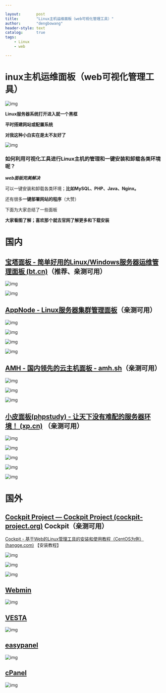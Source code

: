```yaml
---

layout:       post
title:        "Linux主机运维面板（web可视化管理工具）"
author:       "dengbowang"
header-style: text
catalog:      true
tags:
    - Linux
    - web

---
```


# **inux主机运维面板（web可视化管理工具）**

![img](https://img-blog.csdnimg.cn/img_convert/3da5f9e4b86cbf4b7b35b76867850d28.png)

**Linux服务器系统打开进入就一个黑框**

**平时搭建网站或配置系统**

**对我这种小白实在是太不友好了**

![img](https://img-blog.csdnimg.cn/img_convert/393dc350ae635810f35463c1345c9436.png)

### 如何利用可视化工具进行Linux主机的管理和一键安装和卸载各类环境呢？ 

***web面板完美解决***

可以一键安装和卸载各类环境；**比如MySQL、PHP、Java、Nginx。**

还有很多**一键部署网站的程序**（大赞）

下面为大家总结了一些面板

**大家看图了解；喜欢那个就去官网了解更多和下载安装**



# **国内**

## [**宝塔面板 - 简单好用的Linux/Windows服务器运维管理面板 (bt.cn)**](https://www.bt.cn/new/index.html)**（推荐、亲测可用）**

![img](https://img-blog.csdnimg.cn/img_convert/3bd682debc281dffdc56c5aa0dfc3596.png)

![img](https://img-blog.csdnimg.cn/img_convert/2577dcb4131c317467bf8281fadc0598.png)

## [**AppNode - Linux服务器集群管理面板**](https://www.appnode.com/)**（亲测可用）**

![img](https://img-blog.csdnimg.cn/img_convert/565d1c5d680ee3ea1e284278453ade8f.png)

![img](https://img-blog.csdnimg.cn/img_convert/0f92c1c8bdc58a51408a776fbfe5b330.png)

![img](https://img-blog.csdnimg.cn/img_convert/8f2831b54fb979e9926dc5d584392603.png)

![img](https://img-blog.csdnimg.cn/img_convert/2fa53836cb61ea38be77a5d6a6a5661d.png)

## [**AMH - 国内领先的云主机面板 - amh.sh**](https://amh.sh/)**（亲测可用）**

![img](https://img-blog.csdnimg.cn/img_convert/c848f77ea0bafefe56148f2bc0301f08.png)

![img](https://img-blog.csdnimg.cn/img_convert/ee9a3167e30e78720031fa710767bb1e.png)

![img](https://img-blog.csdnimg.cn/img_convert/97279a8ffdc4ddaa41b7670e12b01813.png)

## [**小皮面板(phpstudy) - 让天下没有难配的服务器环境！ (xp.cn)**](https://www.xp.cn/) **（亲测可用）**

![img](https://img-blog.csdnimg.cn/img_convert/341228782cefeb7495f3b7e9930f05a5.png)

![img](https://img-blog.csdnimg.cn/img_convert/8049e03e57d3d7107520d13537f2ad0d.png)

![img](https://img-blog.csdnimg.cn/img_convert/01eb415fc7c2646aac7aca5d98f958c3.png)

![img](https://img-blog.csdnimg.cn/img_convert/cb170ecb4a97749c3dde8bcbe5c80147.png)

![img](https://img-blog.csdnimg.cn/img_convert/197713111d2937d92c73416ef47a3235.png)

# **国外**

## [**Cockpit Project — Cockpit Project (cockpit-project.org)**](https://cockpit-project.org/) **Cockpit（亲测可用）**

[Cockpit - 基于Web的Linux管理工具的安装和使用教程（CentOS为例） (hangge.com)](https://www.hangge.com/blog/cache/detail_3024.html) 【安装教程】

![img](https://img-blog.csdnimg.cn/img_convert/7a7aac5f4659ea42c9ead99d824a21e5.png)

![img](https://img-blog.csdnimg.cn/img_convert/aa8368d39b80f3a2b0a7c80e41367ee8.png)

![img](https://img-blog.csdnimg.cn/img_convert/f48bd1c1cb4285bcd75da3c2a4dc71c0.png)

## [Webmin](https://webmin.com/)

![img](https://img-blog.csdnimg.cn/img_convert/6b759a97ed6cba9c70536a510f3ccdb7.png)

## [VESTA](https://vestacp.com/)

![img](https://img-blog.csdnimg.cn/img_convert/a46d2ddd40aa2a9fda938cd82058d675.png)

## [easypanel](https://easypanel.io/)

![img](https://img-blog.csdnimg.cn/img_convert/4cb632c5f4e6929d294d15998e4c37b2.png)

## [cPanel](https://www.cpanel.net/)

![img](https://img-blog.csdnimg.cn/img_convert/936caa48984873c22eafb36b2325f57d.png)
